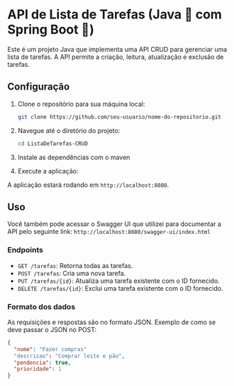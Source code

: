 # API de Lista de Tarefas (Java 🚀 com Spring Boot 🍃)

Este é um projeto Java que implementa uma API CRUD para gerenciar uma lista de tarefas. A API permite a criação, leitura, atualização e exclusão de tarefas.

## Configuração

1. Clone o repositório para sua máquina local:

    ```bash
    git clone https://github.com/seu-usuario/nome-do-repositorio.git
    ```

2. Navegue até o diretório do projeto:

    ```bash
    cd ListaDeTarefas-CRUD
    ```

3. Instale as dependências com o maven


4. Execute a aplicação:

A aplicação estará rodando em `http://localhost:8080`.

## Uso

Você também pode acessar o Swagger UI que utilizei para documentar a API pelo seguinte link: `http://localhost:8080/swagger-ui/index.html`

### Endpoints

- `GET /tarefas`: Retorna todas as tarefas.
- `POST /tarefas`: Cria uma nova tarefa.
- `PUT /tarefas/{id}`: Atualiza uma tarefa existente com o ID fornecido.
- `DELETE /tarefas/{id}`: Exclui uma tarefa existente com o ID fornecido.

### Formato dos dados

As requisições e respostas são no formato JSON. Exemplo de como se deve passar o JSON no POST:

```json
{
  "nome": "Fazer compras"
  "descricao": "Comprar leite e pão",
  "pendencia": true,
  "prioridade": 1
}

